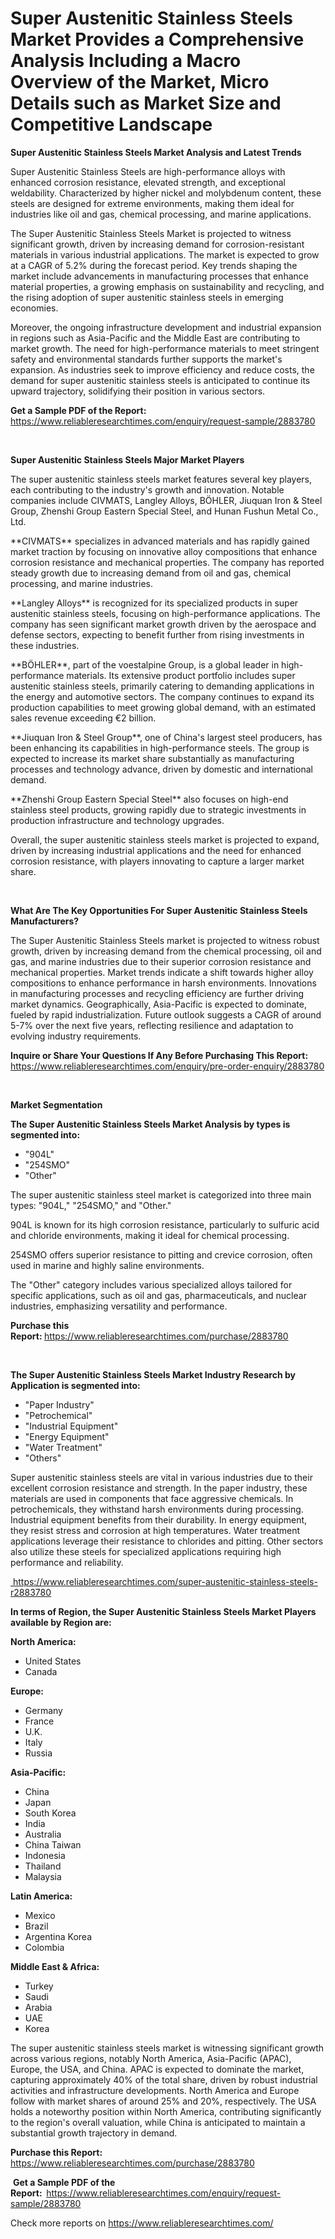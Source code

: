 <p><h1>Super Austenitic Stainless Steels Market Provides a Comprehensive Analysis Including a Macro Overview of the Market, Micro Details such as Market Size and Competitive Landscape</h1></p><p><strong>Super Austenitic Stainless Steels Market Analysis and Latest Trends</strong></p>
<p><p>Super Austenitic Stainless Steels are high-performance alloys with enhanced corrosion resistance, elevated strength, and exceptional weldability. Characterized by higher nickel and molybdenum content, these steels are designed for extreme environments, making them ideal for industries like oil and gas, chemical processing, and marine applications. </p><p>The Super Austenitic Stainless Steels Market is projected to witness significant growth, driven by increasing demand for corrosion-resistant materials in various industrial applications. The market is expected to grow at a CAGR of 5.2% during the forecast period. Key trends shaping the market include advancements in manufacturing processes that enhance material properties, a growing emphasis on sustainability and recycling, and the rising adoption of super austenitic stainless steels in emerging economies. </p><p>Moreover, the ongoing infrastructure development and industrial expansion in regions such as Asia-Pacific and the Middle East are contributing to market growth. The need for high-performance materials to meet stringent safety and environmental standards further supports the market's expansion. As industries seek to improve efficiency and reduce costs, the demand for super austenitic stainless steels is anticipated to continue its upward trajectory, solidifying their position in various sectors.</p></p>
<p><strong>Get a Sample PDF of the Report:&nbsp;</strong> <a href="https://www.reliableresearchtimes.com/enquiry/request-sample/2883780?utm_campaign=3227&utm_medium=2&utm_source=Github&utm_content=ia&utm_term=13032025&utm_id=super-austenitic-stainless-steels">https://www.reliableresearchtimes.com/enquiry/request-sample/2883780</a></p>
<p>&nbsp;</p>
<p><strong>Super Austenitic Stainless Steels Major Market Players</strong></p>
<p><p>The super austenitic stainless steels market features several key players, each contributing to the industry's growth and innovation. Notable companies include CIVMATS, Langley Alloys, BÖHLER, Jiuquan Iron & Steel Group, Zhenshi Group Eastern Special Steel, and Hunan Fushun Metal Co., Ltd. </p><p>**CIVMATS** specializes in advanced materials and has rapidly gained market traction by focusing on innovative alloy compositions that enhance corrosion resistance and mechanical properties. The company has reported steady growth due to increasing demand from oil and gas, chemical processing, and marine industries.</p><p>**Langley Alloys** is recognized for its specialized products in super austenitic stainless steels, focusing on high-performance applications. The company has seen significant market growth driven by the aerospace and defense sectors, expecting to benefit further from rising investments in these industries.</p><p>**BÖHLER**, part of the voestalpine Group, is a global leader in high-performance materials. Its extensive product portfolio includes super austenitic stainless steels, primarily catering to demanding applications in the energy and automotive sectors. The company continues to expand its production capabilities to meet growing global demand, with an estimated sales revenue exceeding €2 billion.</p><p>**Jiuquan Iron & Steel Group**, one of China's largest steel producers, has been enhancing its capabilities in high-performance steels. The group is expected to increase its market share substantially as manufacturing processes and technology advance, driven by domestic and international demand.</p><p>**Zhenshi Group Eastern Special Steel** also focuses on high-end stainless steel products, growing rapidly due to strategic investments in production infrastructure and technology upgrades. </p><p>Overall, the super austenitic stainless steels market is projected to expand, driven by increasing industrial applications and the need for enhanced corrosion resistance, with players innovating to capture a larger market share.</p></p>
<p>&nbsp;</p>
<p><strong>What Are The Key Opportunities For Super Austenitic Stainless Steels Manufacturers?</strong></p>
<p><p>The Super Austenitic Stainless Steels market is projected to witness robust growth, driven by increasing demand from the chemical processing, oil and gas, and marine industries due to their superior corrosion resistance and mechanical properties. Market trends indicate a shift towards higher alloy compositions to enhance performance in harsh environments. Innovations in manufacturing processes and recycling efficiency are further driving market dynamics. Geographically, Asia-Pacific is expected to dominate, fueled by rapid industrialization. Future outlook suggests a CAGR of around 5-7% over the next five years, reflecting resilience and adaptation to evolving industry requirements.</p></p>
<p><strong>Inquire or Share Your Questions If Any Before Purchasing This Report:</strong> <a href="https://www.reliableresearchtimes.com/enquiry/pre-order-enquiry/2883780?utm_campaign=3227&utm_medium=2&utm_source=Github&utm_content=ia&utm_term=13032025&utm_id=super-austenitic-stainless-steels">https://www.reliableresearchtimes.com/enquiry/pre-order-enquiry/2883780</a></p>
<p>&nbsp;</p>
<p><strong>Market Segmentation</strong></p>
<p><strong>The Super Austenitic Stainless Steels Market Analysis by types is segmented into:</strong></p>
<p><ul><li>"904L"</li><li>"254SMO"</li><li>"Other"</li></ul></p>
<p><p>The super austenitic stainless steel market is categorized into three main types: "904L," "254SMO," and "Other." </p><p>904L is known for its high corrosion resistance, particularly to sulfuric acid and chloride environments, making it ideal for chemical processing. </p><p>254SMO offers superior resistance to pitting and crevice corrosion, often used in marine and highly saline environments. </p><p>The "Other" category includes various specialized alloys tailored for specific applications, such as oil and gas, pharmaceuticals, and nuclear industries, emphasizing versatility and performance.</p></p>
<p><strong>Purchase this Report:&nbsp;</strong><a href="https://www.reliableresearchtimes.com/purchase/2883780?utm_campaign=3227&utm_medium=2&utm_source=Github&utm_content=ia&utm_term=13032025&utm_id=super-austenitic-stainless-steels">https://www.reliableresearchtimes.com/purchase/2883780</a></p>
<p>&nbsp;</p>
<p><strong>The Super Austenitic Stainless Steels Market Industry Research by Application is segmented into:</strong></p>
<p><ul><li>"Paper Industry"</li><li>"Petrochemical"</li><li>"Industrial Equipment"</li><li>"Energy Equipment"</li><li>"Water Treatment"</li><li>"Others"</li></ul></p>
<p><p>Super austenitic stainless steels are vital in various industries due to their excellent corrosion resistance and strength. In the paper industry, these materials are used in components that face aggressive chemicals. In petrochemicals, they withstand harsh environments during processing. Industrial equipment benefits from their durability. In energy equipment, they resist stress and corrosion at high temperatures. Water treatment applications leverage their resistance to chlorides and pitting. Other sectors also utilize these steels for specialized applications requiring high performance and reliability.</p></p>
<p><a href="https://www.reliableresearchtimes.com/super-austenitic-stainless-steels-r2883780?utm_campaign=3227&utm_medium=2&utm_source=Github&utm_content=ia&utm_term=13032025&utm_id=super-austenitic-stainless-steels">&nbsp;https://www.reliableresearchtimes.com/super-austenitic-stainless-steels-r2883780</a></p>
<p><strong>In terms of Region, the Super Austenitic Stainless Steels Market Players available by Region are:</strong></p>
<p>
    <p> <strong> North America: </strong>
        <ul>
            <li>United States</li>
            <li>Canada</li>
        </ul>
        </p> 
    <p> <strong> Europe: </strong>
        <ul>
            <li>Germany</li>
            <li>France</li>
            <li>U.K.</li>
            <li>Italy</li>
            <li>Russia</li>
        </ul>
        </p> 
    <p> <strong> Asia-Pacific: </strong>
        <ul>
            <li>China</li>
            <li>Japan</li>
            <li>South Korea</li>
            <li>India</li>
            <li>Australia</li>
            <li>China Taiwan</li>
            <li>Indonesia</li>
            <li>Thailand</li>
            <li>Malaysia</li>
        </ul>
        </p> 
    <p> <strong> Latin America: </strong>
        <ul>
            <li>Mexico</li>
            <li>Brazil</li>
            <li>Argentina Korea</li>
            <li>Colombia</li>
        </ul>
        </p> 
    <p> <strong> Middle East & Africa: </strong>
        <ul>
            <li>Turkey</li>
            <li>Saudi</li>
            <li>Arabia</li>
            <li>UAE</li>
            <li>Korea</li>
        </ul>
    </p>
    </p>
<p><p>The super austenitic stainless steels market is witnessing significant growth across various regions, notably North America, Asia-Pacific (APAC), Europe, the USA, and China. APAC is expected to dominate the market, capturing approximately 40% of the total share, driven by robust industrial activities and infrastructure developments. North America and Europe follow with market shares of around 25% and 20%, respectively. The USA holds a noteworthy position within North America, contributing significantly to the region's overall valuation, while China is anticipated to maintain a substantial growth trajectory in demand.</p></p>
<p><strong>Purchase this Report: </strong><a href="https://www.reliableresearchtimes.com/purchase/2883780?utm_campaign=3227&utm_medium=2&utm_source=Github&utm_content=ia&utm_term=13032025&utm_id=super-austenitic-stainless-steels">https://www.reliableresearchtimes.com/purchase/2883780</a></p>
<p>&nbsp;<strong>Get a Sample PDF of the Report:&nbsp;&nbsp;</strong><a href="https://www.reliableresearchtimes.com/enquiry/request-sample/2883780?utm_campaign=3227&utm_medium=2&utm_source=Github&utm_content=ia&utm_term=13032025&utm_id=super-austenitic-stainless-steels">https://www.reliableresearchtimes.com/enquiry/request-sample/2883780</a></p>
<p><strong></strong></p>
<p>Check more reports on <a href="https://www.reliableresearchtimes.com/?utm_campaign=3227&utm_medium=2&utm_source=Github&utm_content=ia&utm_term=13032025&utm_id=super-austenitic-stainless-steels">https://www.reliableresearchtimes.com/</a></p>